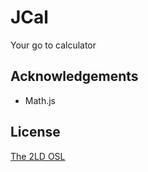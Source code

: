 
# JCal

Your go to calculator


## Acknowledgements

 - Math.js



## License

[The 2LD OSL](https://github.com/2-LazyDevs/LICENSE)
